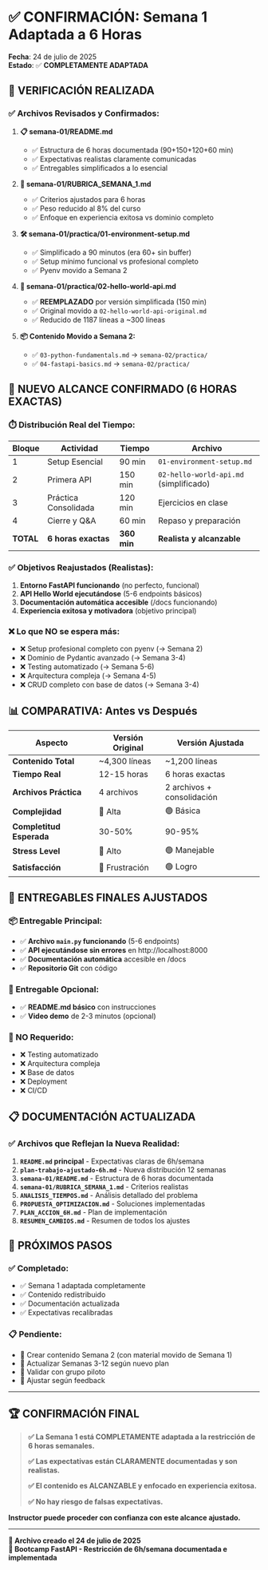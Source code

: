 # ✅ CONFIRMACIÓN: Semana 1 Adaptada a 6 Horas

**Fecha**: 24 de julio de 2025  
**Estado**: ✅ **COMPLETAMENTE ADAPTADA**

## 🎯 **VERIFICACIÓN REALIZADA**

### ✅ **Archivos Revisados y Confirmados:**

1. **📋 semana-01/README.md**

   - ✅ Estructura de 6 horas documentada (90+150+120+60 min)
   - ✅ Expectativas realistas claramente comunicadas
   - ✅ Entregables simplificados a lo esencial

2. **📝 semana-01/RUBRICA_SEMANA_1.md**

   - ✅ Criterios ajustados para 6 horas
   - ✅ Peso reducido al 8% del curso
   - ✅ Enfoque en experiencia exitosa vs dominio completo

3. **🛠️ semana-01/practica/01-environment-setup.md**

   - ✅ Simplificado a 90 minutos (era 60+ sin buffer)
   - ✅ Setup mínimo funcional vs profesional completo
   - ✅ Pyenv movido a Semana 2

4. **🚀 semana-01/practica/02-hello-world-api.md**

   - ✅ **REEMPLAZADO** por versión simplificada (150 min)
   - ✅ Original movido a `02-hello-world-api-original.md`
   - ✅ Reducido de 1187 líneas a ~300 líneas

5. **📦 Contenido Movido a Semana 2:**
   - ✅ `03-python-fundamentals.md` → `semana-02/practica/`
   - ✅ `04-fastapi-basics.md` → `semana-02/practica/`

## 🎯 **NUEVO ALCANCE CONFIRMADO (6 HORAS EXACTAS)**

### **⏱️ Distribución Real del Tiempo:**

| Bloque    | Actividad            | Tiempo      | Archivo                                |
| --------- | -------------------- | ----------- | -------------------------------------- |
| 1         | Setup Esencial       | 90 min      | `01-environment-setup.md`              |
| 2         | Primera API          | 150 min     | `02-hello-world-api.md` (simplificado) |
| 3         | Práctica Consolidada | 120 min     | Ejercicios en clase                    |
| 4         | Cierre y Q&A         | 60 min      | Repaso y preparación                   |
| **TOTAL** | **6 horas exactas**  | **360 min** | **Realista y alcanzable**              |

### **✅ Objetivos Reajustados (Realistas):**

1. **Entorno FastAPI funcionando** (no perfecto, funcional)
2. **API Hello World ejecutándose** (5-6 endpoints básicos)
3. **Documentación automática accesible** (/docs funcionando)
4. **Experiencia exitosa y motivadora** (objetivo principal)

### **❌ Lo que NO se espera más:**

- ❌ Setup profesional completo con pyenv (→ Semana 2)
- ❌ Dominio de Pydantic avanzado (→ Semana 3-4)
- ❌ Testing automatizado (→ Semana 5-6)
- ❌ Arquitectura compleja (→ Semana 4-5)
- ❌ CRUD completo con base de datos (→ Semana 3-4)

## 📊 **COMPARATIVA: Antes vs Después**

| Aspecto                  | Versión Original | Versión Ajustada           |
| ------------------------ | ---------------- | -------------------------- |
| **Contenido Total**      | ~4,300 líneas    | ~1,200 líneas              |
| **Tiempo Real**          | 12-15 horas      | 6 horas exactas            |
| **Archivos Práctica**    | 4 archivos       | 2 archivos + consolidación |
| **Complejidad**          | 🔴 Alta          | 🟢 Básica                  |
| **Completitud Esperada** | 30-50%           | 90-95%                     |
| **Stress Level**         | 🔴 Alto          | 🟢 Manejable               |
| **Satisfacción**         | 🔴 Frustración   | 🟢 Logro                   |

## 🎯 **ENTREGABLES FINALES AJUSTADOS**

### **📦 Entregable Principal:**

- ✅ **Archivo `main.py` funcionando** (5-6 endpoints)
- ✅ **API ejecutándose sin errores** en http://localhost:8000
- ✅ **Documentación automática** accesible en /docs
- ✅ **Repositorio Git** con código

### **📄 Entregable Opcional:**

- ✅ **README.md básico** con instrucciones
- ✅ **Video demo** de 2-3 minutos (opcional)

### **🚫 NO Requerido:**

- ❌ Testing automatizado
- ❌ Arquitectura compleja
- ❌ Base de datos
- ❌ Deployment
- ❌ CI/CD

## 📋 **DOCUMENTACIÓN ACTUALIZADA**

### **✅ Archivos que Reflejan la Nueva Realidad:**

1. **`README.md` principal** - Expectativas claras de 6h/semana
2. **`plan-trabajo-ajustado-6h.md`** - Nueva distribución 12 semanas
3. **`semana-01/README.md`** - Estructura de 6 horas documentada
4. **`semana-01/RUBRICA_SEMANA_1.md`** - Criterios realistas
5. **`ANALISIS_TIEMPOS.md`** - Análisis detallado del problema
6. **`PROPUESTA_OPTIMIZACION.md`** - Soluciones implementadas
7. **`PLAN_ACCION_6H.md`** - Plan de implementación
8. **`RESUMEN_CAMBIOS.md`** - Resumen de todos los ajustes

## 🚀 **PRÓXIMOS PASOS**

### **✅ Completado:**

- ✅ Semana 1 adaptada completamente
- ✅ Contenido redistribuido
- ✅ Documentación actualizada
- ✅ Expectativas recalibradas

### **📋 Pendiente:**

- 📝 Crear contenido Semana 2 (con material movido de Semana 1)
- 📝 Actualizar Semanas 3-12 según nuevo plan
- 🧪 Validar con grupo piloto
- 🔄 Ajustar según feedback

---

## 🏆 **CONFIRMACIÓN FINAL**

> **✅ La Semana 1 está COMPLETAMENTE adaptada a la restricción de 6 horas semanales.**
>
> **✅ Las expectativas están CLARAMENTE documentadas y son realistas.**
>
> **✅ El contenido es ALCANZABLE y enfocado en experiencia exitosa.**
>
> **✅ No hay riesgo de falsas expectativas.**

**Instructor puede proceder con confianza con este alcance ajustado.**

---

**📌 Archivo creado el 24 de julio de 2025**  
**🎯 Bootcamp FastAPI - Restricción de 6h/semana documentada e implementada**
